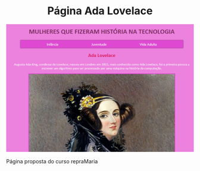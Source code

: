 <h1 align="center">Página Ada Lovelace </h1>
<p align="center">
<a href=" https://nathmelop.github.io/MyAnnotations/">
    <img src="https://github.com/nathmelop/MyAnnotations/raw/main/Atividade%20Reprograma/pag-principal.png" alt="pagina principal"/></a>


Página proposta do curso repraMaria  
</p>